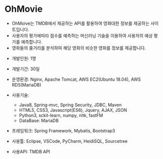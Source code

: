 # OhMovie

* OhMoive는 TMDB에서 제공하는 API를 활용하여 영화대한 정보를 제공하는 사이트입니다.
* 사용자의 평가에따라 점수를 예측하는 머신러닝 기술을 이용하여 사용자의 예상 평가를 예측합니다.
* 영화들의 줄거리를 분석하여 해당 영화의 비슷한 영화를 정보를 제공합니다.

- 개발인원: 1명

- 개발기간: 30일

- 운영환경: Nginx, Apache Tomcat, AWS EC2(Ubuntu 18.04), AWS RDS(MariaDB)

- 사용기술: 
  - Java8, Spring-mvc, Spring Security, JDBC, Maven
  - HTML5, CSS3, Javascript(ES6), Jquery, AJAX, JSON
  - Python3, sckit-learn, numpy, nltk, fastFM
  - DataBase: MariaDB

- 프레임워크: Spring Framework, Mybatis, Bootstrap3

- 사용툴: Eclipse, VSCode, PyCharm, HeidiSQL, Sourcetree

- 사용API: TMDB API
